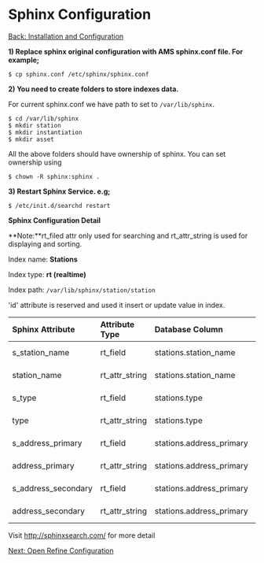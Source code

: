 Sphinx Configuration
===
[Back: Installation and Configuration](install-configure.md)

**1) Replace sphinx original configuration with AMS sphinx.conf file. For example;**

	$ cp sphinx.conf /etc/sphinx/sphinx.conf

**2) You need to create folders to store indexes data.**

For current sphinx.conf we have path to set to `/var/lib/sphinx`.

	$ cd /var/lib/sphinx
	$ mkdir station
	$ mkdir instantiation
	$ mkdir asset
	
All the above folders should have ownership of sphinx. You can set ownership using 

	$ chown -R sphinx:sphinx .

**3) Restart Sphinx Service. e.g;**
	
	$ /etc/init.d/searchd restart

**Sphinx Configuration Detail**

**Note:**rt_filed attr only used for searching and rt_attr_string is used for displaying and sorting.

Index name: **Stations**

Index type: **rt (realtime)**

Index path: `/var/lib/sphinx/station/station`

'id' attribute is reserved and used it insert or update value in index. 

| Sphinx Attribute		| Attribute Type| Database Column			| Description			|
| :---------------------| :-------------| :-------------------------| :---------------------|
| s_station_name		| rt_field		| stations.station_name		| used for searching	|
| station_name			| rt_attr_string| stations.station_name		| used for displaying	|
| s_type				| rt_field      | stations.type				| used for searching	|
| type					| rt_attr_string| stations.type				| used for displaying	|
| s_address_primary		| rt_field      | stations.address_primary	| used for searching	|
| address_primary		| rt_attr_string| stations.address_primary	| used for displaying	|
| s_address_secondary	| rt_field      | stations.address_primary	| used for searching	|
| address_secondary		| rt_attr_string| stations.address_primary	| used for displaying	|

Visit http://sphinxsearch.com/ for more detail

[Next: Open Refine Configuration](openrefine-configure.md)